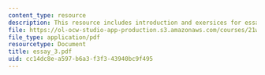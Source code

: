 ```yaml
---
content_type: resource
description: This resource includes introduction and exersices for essay 3.
file: https://ol-ocw-studio-app-production.s3.amazonaws.com/courses/21w-730-4-expository-writing-analyzing-mass-media-spring-2001/cc14dc8ea597b6a3f3f343940bc9f495_essay_3.pdf
file_type: application/pdf
resourcetype: Document
title: essay_3.pdf
uid: cc14dc8e-a597-b6a3-f3f3-43940bc9f495
---
```

